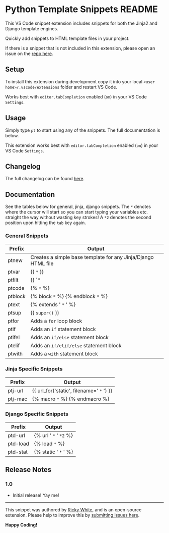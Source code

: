 # Python Template Snippets README

This VS Code snippet extension includes snippets for both the Jinja2 and Django template engines.

Quickly add snippets to HTML template files in your project. 

If there is a snippet that is not included in this extension, please open an issue on the [repo here](https://github.com/EndlessTrax/python-template-snippets).

## Setup

To install this extension during development copy it into your local `<user home>/.vscode/extensions` folder and restart VS Code.

Works best with `editor.tabCompletion` enabled (`on`) in your VS Code `Settings`.

## Usage

Simply type `pt` to start using any of the snippets. The full documentation is below.

This extension works best with `editor.tabCompletion` enabled (`on`) in your VS Code `Settings`.

## Changelog

The full changelog can be found [here](CHANGELOG.md).

## Documentation

See the tables below for general, jinja, django snippets. The `*` denotes where the cursor will start so you can start typing your variables etc. straight the way without wasting key strokes! A `*2` denotes the second position upon hitting the `tab` key again.

### General Snippets

Prefix | Output
-------|-------
ptnew | Creates a simple base template for any Jinja/Django HTML file
ptvar | {{ `*` }}
ptfilt | {{ `* | *2` }}
ptcode | {% `*` %}
ptblock | {% block `*` %} {% endblock `*` %}
ptext | {% extends ' `*` ' %}
ptsup | {{ `super()` }}
ptfor | Adds a `for` loop block
ptif | Adds an `if` statement block
ptifel | Adds an `if/else` statement block
ptelif | Adds an `if/elif/else` statement block
ptwith | Adds a `with` statement block

### Jinja Specific Snippets

Prefix | Output
-------|-------
ptj-url | {{ url_for('static', filename=' `*` ') }}
ptj-mac | {% macro `*` %} {% endmacro %}

### Django Specific Snippets

Prefix | Output
-------|-------
ptd-url | {% url ' `*` ' `*2` %}
ptd-load | {% load `*` %}
ptd-stat | {% static ' `*` ' %}

## Release Notes

### 1.0

- Initial release! Yay me!

---

This snippet was authored by [Ricky White](https://rickywhite.net/), and is an open-source extension. Please help to improve this by [submitting issues here](https://github.com/EndlessTrax/python-template-snippets).

**Happy Coding!**
